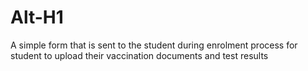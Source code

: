 # Alt-H1

A simple form that is sent to the student during enrolment process for student to upload their vaccination documents and test results
